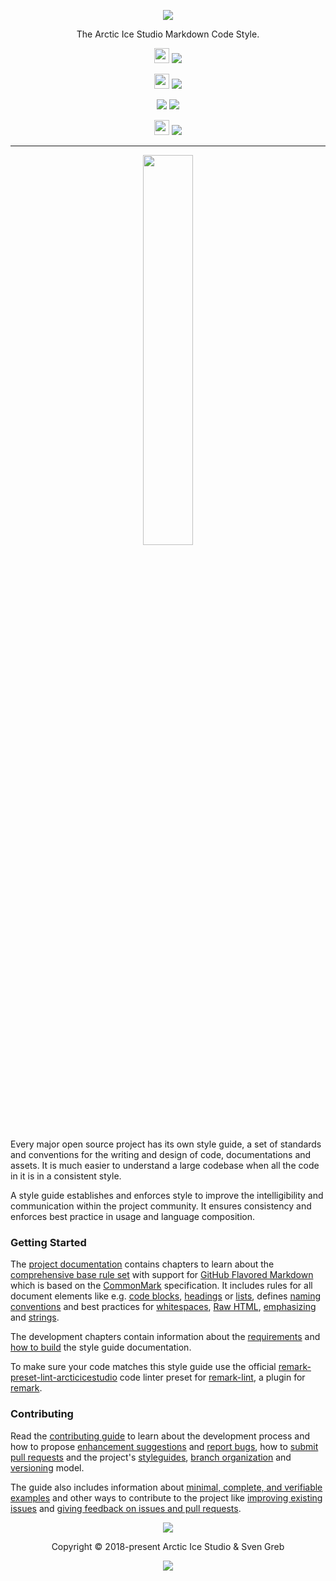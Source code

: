 <p align="center"><img src="https://raw.githubusercontent.com/arcticicestudio/styleguide-markdown/develop/assets/styleguide-markdown-banner-typography.svg?sanitize=true"/></p>

<p align="center">The Arctic Ice Studio Markdown Code Style.</p>

<p align="center"><img src="https://assets-cdn.github.com/favicon.ico" width=24 height=24/> <a href="https://github.com/arcticicestudio/styleguide-markdown/releases/latest"><img src="https://img.shields.io/github/release/arcticicestudio/styleguide-markdown.svg?style=flat-square"/></a></p>

<p align="center"><img src="https://upload.wikimedia.org/wikipedia/commons/d/db/Npm-logo.svg?sanitize=true" width=24 height=24/> <a href="https://www.npmjs.com/package/remark-preset-lint-arcticicestudio"><img src="https://img.shields.io/npm/v/remark-preset-lint-arcticicestudio.svg?style=flat-square&label=remark-preset-lint-arcticicestudio"/></a></p>

<p align="center"><a href="https://arcticicestudio.github.io/styleguide-markdown"><img src="https://img.shields.io/badge/Docs-0.2.0-5E81AC.svg?style=flat-square"/></a> <a href="https://github.com/arcticicestudio/styleguide-markdown/blob/develop/CHANGELOG.md#010"><img src="https://img.shields.io/badge/Changelog-0.2.0-5E81AC.svg?style=flat-square"/></a></p>

<p align="center"><img src="https://circleci.com/favicon.ico" width=24 height=24/> <a href="https://circleci.com/gh/arcticicestudio/styleguide-markdown"><img src="https://img.shields.io/circleci/project/github/arcticicestudio/styleguide-markdown/develop.svg?style=flat-square"/></a></p>

---

<p align="center"><img src="https://raw.githubusercontent.com/arcticicestudio/styleguide-markdown/develop/assets/styleguide-markdown-banner-typography-badge.svg?sanitize=true" width="40%" /></p></p>

Every major open source project has its own style guide, a set of standards and conventions for the writing and design of code, documentations and assets. It is much easier to understand a large codebase when all the code in it is in a consistent style.

A style guide establishes and enforces style to improve the intelligibility and communication within the project community. It ensures consistency and enforces best practice in usage and language composition.

### Getting Started

The [project documentation][docs] contains chapters to learn about
the [comprehensive base rule set][docs-rules] with support for [GitHub Flavored Markdown][gfm] which is based on the [CommonMark][commonmark] specification. It includes rules for all document elements like e.g. [code blocks][docs-rules-code-blocks], [headings][docs-rules-headings] or [lists][docs-rules-lists], defines [naming conventions][docs-rules-naming-conventions] and best practices for [whitespaces][docs-rules-whitespaces], [Raw HTML][docs-rules-raw-html], [emphasizing][docs-rules-emphasis] and [strings][docs-rules-strings].

The development chapters contain information about the [requirements][docs-dev-requirements] and [how to build][docs-dev-building] the style guide documentation.

To make sure your code matches this style guide use the official [remark-preset-lint-arcticicestudio][remark-preset-lint-arcticicestudio-ghio] code linter preset for [remark-lint][remark-lint-gh], a plugin for [remark][].

### Contributing

Read the [contributing guide][docs-dev-contributing] to learn about the development process and how to propose [enhancement suggestions][docs-dev-contributing-enhancements] and [report bugs][docs-dev-contributing-bug-reports], how to [submit pull requests][docs-dev-contributing-pr] and the project's [styleguides][docs-dev-contributing-styleguides], [branch organization][docs-dev-contributing-branch-org] and [versioning][docs-dev-contributing-versioning] model.

The guide also includes information about [minimal, complete, and verifiable examples][docs-dev-contributing-mcve] and other ways to contribute to the project like [improving existing issues][docs-dev-contributing-other-improve-issues] and [giving feedback on issues and pull requests][docs-dev-contributing-other-feedback].

<p align="center"><img src="https://raw.githubusercontent.com/arcticicestudio/nord/develop/assets/banner-footer-mountains.svg?sanitize=true" /></p>

<p align="center">Copyright &copy; 2018-present Arctic Ice Studio & Sven Greb</p>

<p align="center"><a href="https://github.com/arcticicestudio/styleguide-markdown/blob/develop/LICENSE.md"><img src="https://img.shields.io/badge/License-MIT-5E81AC.svg?style=flat-square"/></a></p>

[commonmark]: http://commonmark.org
[docs]: https://arcticicestudio.github.io/styleguide-markdown
[docs-dev-building]: https://arcticicestudio.github.io/styleguide-markdown/development/building.html
[docs-dev-contributing]: https://arcticicestudio.github.io/styleguide-markdown/development/contributing.html
[docs-dev-contributing-branch-org]: https://arcticicestudio.github.io/styleguide-markdown/development/contributing.html#branch-organization
[docs-dev-contributing-bug-reports]: https://arcticicestudio.github.io/styleguide-markdown/development/contributing.html#bug-reports
[docs-dev-contributing-enhancements]: https://arcticicestudio.github.io/styleguide-markdown/development/contributing.html#enhancement-suggestions
[docs-dev-contributing-mcve]: https://arcticicestudio.github.io/styleguide-markdown/development/contributing.html#mcve
[docs-dev-contributing-other-feedback]: https://arcticicestudio.github.io/styleguide-markdown/development/contributing.html#give-feedback-on-issues-and-pull-requests
[docs-dev-contributing-other-improve-issues]: https://arcticicestudio.github.io/styleguide-markdown/development/contributing.html#improve-issues
[docs-dev-contributing-pr]: https://arcticicestudio.github.io/styleguide-markdown/development/contributing.html#pull-requests
[docs-dev-contributing-styleguides]: https://arcticicestudio.github.io/styleguide-markdown/development/contributing.html#styleguides
[docs-dev-contributing-versioning]: https://arcticicestudio.github.io/styleguide-markdown/development/contributing.html#versioning
[docs-dev-requirements]: https://arcticicestudio.github.io/styleguide-markdown/development/requirements.html
[docs-rules]: https://arcticicestudio.github.io/styleguide-markdown/rules/index.html
[docs-rules-code-blocks]: https://arcticicestudio.github.io/styleguide-markdown/rules/code.html#blocks
[docs-rules-emphasis]: https://arcticicestudio.github.io/styleguide-markdown/rules/emphasis.html
[docs-rules-headings]: https://arcticicestudio.github.io/styleguide-markdown/rules/headings.html
[docs-rules-lists]: https://arcticicestudio.github.io/styleguide-markdown/rules/lists.html
[docs-rules-naming-conventions]: https://arcticicestudio.github.io/styleguide-markdown/rules/naming-conventions.html
[docs-rules-raw-html]: https://arcticicestudio.github.io/styleguide-markdown/rules/raw-html.html
[docs-rules-strings]: https://arcticicestudio.github.io/styleguide-markdown/rules/strings.html
[docs-rules-whitespaces]: https://arcticicestudio.github.io/styleguide-markdown/rules/whitespaces.html
[gfm]: https://github.github.com/gfm
[remark]: https://remark.js.org
[remark-lint-gh]: https://github.com/remarkjs/remark-lint
[remark-preset-lint-arcticicestudio-ghio]: https://arcticicestudio.github.io/remark-preset-lint-arcticicestudio

